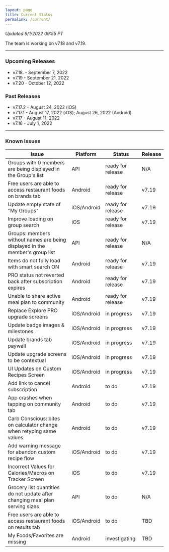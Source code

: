 ```yaml
---
layout: page
title: Current Status
permalink: /current/
---
```


_Updated 9/1/2022 09:55 PT_

The team is working on v7.18 and v7.19.

***

### Upcoming Releases
- v7.18.  - September 7, 2022
- v7.19   - September 21, 2022
- v7.20   - October 12, 2022
 
### Past Releases
- v7.17.2 - August 24, 2022 (iOS)
- v7.17.1 - August 17, 2022 (iOS); August 26, 2022 (Android)
- v7.17   - August 11, 2022
- v7.16   - July 1, 2022

***

### Known Issues

|Issue                          |Platform   | Status    | Release           |
| ---                           | ---       | ---       | ---               |
|Groups with 0 members are being displayed in the Group's list |API |ready for release| N/A|
|Free users are able to access restaurant foods on brands tab|Android |ready for release| v7.19|
|Update empty state of "My Groups"|iOS/Android |ready for release| v7.19|
|Improve loading on group search |iOS |ready for release| v7.19|
|Groups: members without names are being displayed in the member's group list|API|ready for release| N/A|
|Items do not fully load with smart search ON |Android |ready for release| v7.19|
|PRO status not reverted back after subscription expires |Android |ready for release| v7.19|
|Unable to share active meal plan to community |Android |ready for release| v7.19|
|Replace Explore PRO upgrade screens |iOS/Android |in progress| v7.19|
|Update badge images & milestones |iOS/Android |in progress| v7.19|
|Update brands tab paywall |iOS/Android |in progress| v7.19|
|Update upgrade screens to be contextual |iOS/Android |in progress| v7.19|
|UI Updates on Custom Recipes Screen |iOS/Android |in progress| v7.19|
|Add link to cancel subscription |Android |to do| v7.19|
|App crashes when tapping on community tab |Android |to do| v7.19|
|Carb Conscious: bites on calculator change when retyping same values |Android |to do| v7.19|
|Add warning message for abandon custom recipe flow |iOS/Android |to do| v7.19|
|Incorrect Values for Calories/Macros on Tracker Screen |iOS |to do| v7.19|
|Grocery list quantities do not update after changing meal plan serving sizes|API|to do| N/A|
|Free users are able to access restaurant foods on results tab|iOS/Android |to do| TBD|
|My Foods/Favorites are missing |Android |investigating| TBD|
